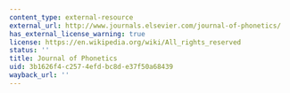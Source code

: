```yaml
---
content_type: external-resource
external_url: http://www.journals.elsevier.com/journal-of-phonetics/
has_external_license_warning: true
license: https://en.wikipedia.org/wiki/All_rights_reserved
status: ''
title: Journal of Phonetics
uid: 3b1626f4-c257-4efd-bc8d-e37f50a68439
wayback_url: ''
---
```

